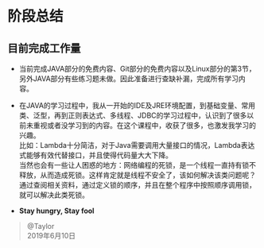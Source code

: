# 阶段总结

## 目前完成工作量
- 当前完成JAVA部分的免费内容、Git部分的免费内容以及Linux部分的第3节，另外JAVA部分有些练习题未做。因此准备进行查缺补漏，完成所有学习内容。

- 在JAVA的学习过程中，我从一开始的IDE及JRE环境配置，到基础变量、常用类、泛型，再到正则表达式、多线程、JDBC的学习过程中，认识到了很多以前未重视或者没学习到的内容。在这个课程中，收获了很多，也激发我学习的兴趣。  
比如：Lambda十分简洁，对于Java需要调用大量接口的情况，Lambda表达式能够有效代替接口，并且使得代码量大大下降。  
当然也会有一些让人困惑的地方：网络编程的死锁，是一个线程一直持有锁不释放，从而造成死锁。这样肯定就是线程不安全了，该如何解决该类问题呢？通过查阅相关资料，通过定义锁的顺序，并且在整个程序中按照顺序调用锁，就可以解决此类死锁。


- **Stay hungry, Stay fool**

> @Taylor   
> 2019年6月10日
